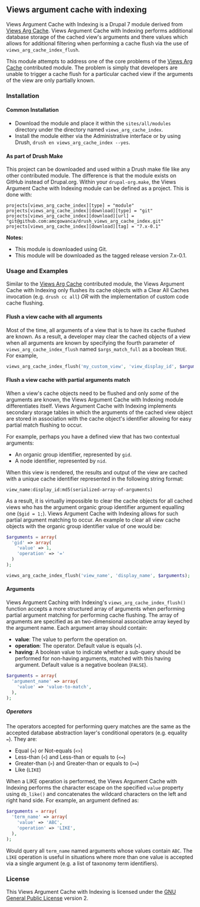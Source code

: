 ## Views argument cache with indexing

Views Argument Cache with Indexing is a Drupal 7 module derived from [Views Arg Cache](http://drupal.org/project/views_arg_cache). Views Argument Cache with Indexing performs additional database storage of the cached view's arguments and there values which allows for additional filtering when performing a cache flush via the use of `views_arg_cache_index_flush`.

This module attempts to address one of the core problems of the [Views Arg Cache](http://drupal.org/project/views_arg_cache) contributed module. The problem is simply that developers are unable to trigger a cache flush for a particular cached view if the arguments of the view are only partially known.

### Installation

#### Common Installation

* Download the module and place it within the `sites/all/modules` directory under the directory named `views_arg_cache_index`.
* Install the module either via the Administrative interface or by using Drush, `drush en views_arg_cache_index --yes`.

#### As part of Drush Make

This project can be downloaded and used within a Drush make file like any other contributed module. The difference is that the module exists on GitHub instead of Drupal.org. Within your `drupal-org.make`, the Views Argument Cache with Indexing module can be defined as a project. This is done with:

```
projects[views_arg_cache_index][type] = "module"
projects[views_arg_cache_index][download][type] = "git"
projects[views_arg_cache_index][download][url] = "git@github.com:amcgowanca/drush_views_arg_cache_index.git"
projects[views_arg_cache_index][download][tag] = "7.x-0.1"
```

**Notes:**

* This module is downloaded using Git.
* This module will be downloaded as the tagged release version 7.x-0.1.

### Usage and Examples

Similar to the [Views Arg Cache](http://drupal.org/project/views_arg_cache) contributed module, the Views Argument Cache with Indexing only flushes its cache objects with a Clear All Caches invocation (e.g. `drush cc all`) *OR* with the implementation of custom code cache flushing.

#### Flush a view cache with all arguments

Most of the time, all arguments of a view that is to have its cache flushed are known. As a result, a developer may clear the cached objects of a view when all arguments are known by specifying the fourth parameter of `views_arg_cache_index_flush` named `$args_match_full` as a boolean `TRUE`. For example,

```php
views_arg_cache_index_flush('my_custom_view', 'view_display_id', $arguments, TRUE);
```

#### Flush a view cache with partial arguments match

When a view's cache objects need to be flushed and only *some* of the arguments are known, the Views Argument Cache with Indexing module differentiates itself. Views Argument Cache with Indexing implements secondary storage tables in which the arguments of the cached view object are stored in association with the cache object's identifier allowing for easy partial match flushing to occur.

For example, perhaps you have a defined view that has two contextual arguments:

* An organic group identifier, represented by `gid`.
* A node identifier, represented by `nid`.

When this view is rendered, the results and output of the view are cached with a unique cache identifier represented in the following string format:

```
view_name:display_id:md5(serialized-array-of-arguments)
```

As a result, it is virtually impossible to clear the cache objects for all cached views who has the argument organic group identifier argument equalling one (`$gid = 1;`). Views Argument Cache with Indexing allows for such partial argument matching to occur. An example to clear all view cache objects with the organic group identifier value of one would be:

```php
$arguments = array(
  'gid' => array(
    'value' => 1,
    'operation' => '='
  )
);

views_arg_cache_index_flush('view_name', 'display_name', $arguments);
```

#### Arguments

Views Argument Caching with Indexing's `views_arg_cache_index_flush()` function accepts a more structured array of arguments when performing partial argument matching for performing cache flushing. The array of arguments are specified as an two-dimensional associative array keyed by the argument name. Each argument array should contain:

* **value**: The value to perform the operation on.
* **operation**: The operator. Default value is equals (`=`).
* **having**: A boolean value to indicate whether a sub-query should be performed for non-having arguments, matched with this having argument. Default value is a negative boolean (`FALSE`).

```php
$arguments = array(
  'argument_name' => array(
    'value' => 'value-to-match',
  ),
);
```

##### Operators

The operators accepted for performing query matches are the same as the accepted database abstraction layer's conditional operators (e.g. equality `=`). They are:

* Equal (`=`) or Not-equals (`<>`)
* Less-than (`<`) and Less-than or equals to (`<=`)
* Greater-than (`>`) and Greater-than or equals to (`>=`)
* Like (`LIKE`)

When a LIKE operation is performed, the Views Argument Cache with Indexing performs the character escape on the specified `value` property using `db_like()` and concatenates the wildcard characters on the left and right hand side. For example, an argument defined as:

```php
$arguments = array(
  'term_name' => array(
    'value' => 'ABC',
    'operation' => 'LIKE',
  ),
);
```

Would query all `term_name` named arguments whose values contain `ABC`. The `LIKE` operation is useful in situations where more than one value is accepted via a single argument (e.g. a list of taxonomy term identifiers).

### License

This Views Argument Cache with Indexing is licensed under the [GNU General Public License](./LICENSE.md) version 2.
